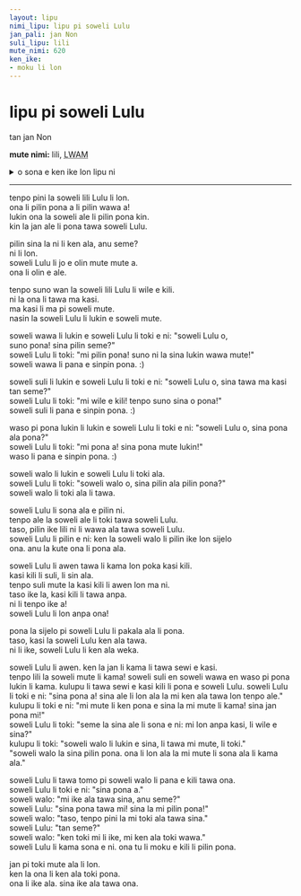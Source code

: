 ```yaml
---
layout: lipu
nimi_lipu: lipu pi soweli Lulu
jan_pali: jan Non
suli_lipu: lili
mute_nimi: 620
ken_ike:
- moku li lon
---
```


# lipu pi soweli Lulu
tan jan Non

**mute nimi:** lili, <abbr title="620">LWAM</abbr>

<details>
  <summary>o sona e ken ike lon lipu ni</summary>
  <ul>
    <li>moku li lon</li>
  </ul>
</details>

***

tenpo pini la soweli lili Lulu li lon.  
ona li pilin pona a li pilin wawa a!  
lukin ona la soweli ale li pilin pona kin.  
kin la jan ale li pona tawa soweli Lulu.  

pilin sina la ni li ken ala, anu seme?  
ni li lon.  
soweli Lulu li jo e olin mute mute a.  
ona li olin e ale.  

tenpo suno wan la soweli lili Lulu li wile e kili.  
ni la ona li tawa ma kasi.  
ma kasi li ma pi soweli mute.  
nasin la soweli Lulu li lukin e soweli mute.  

soweli wawa li lukin e soweli Lulu li toki e ni: "soweli Lulu o,  
suno pona! sina pilin seme?"  
soweli Lulu li toki: "mi pilin pona! suno ni la sina lukin wawa mute!"  
soweli wawa li pana e sinpin pona. :)  

soweli suli li lukin e soweli Lulu li toki e ni: "soweli Lulu o, sina tawa ma kasi tan seme?"  
soweli Lulu li toki: "mi wile e kili! tenpo suno sina o pona!"  
soweli suli li pana e sinpin pona. :)

waso pi pona lukin li lukin e soweli Lulu li toki e ni: "soweli Lulu o, sina pona ala pona?"  
soweli Lulu li toki: "mi pona a! sina pona mute lukin!"  
waso li pana e sinpin pona. :)

soweli walo li lukin e soweli Lulu li toki ala.  
soweli Lulu li toki: "soweli walo o, sina pilin ala pilin pona?"  
soweli walo li toki ala li tawa.  

soweli Lulu li sona ala e pilin ni.  
tenpo ale la soweli ale li toki tawa soweli Lulu.  
taso, pilin ike lili ni li wawa ala tawa soweli Lulu.  
soweli Lulu li pilin e ni: ken la soweli walo li pilin ike lon sijelo  
ona. anu la kute ona li pona ala.  

soweli Lulu li awen tawa li kama lon poka kasi kili.  
kasi kili li suli, li sin ala.  
tenpo suli mute la kasi kili li awen lon ma ni.  
taso ike la, kasi kili li tawa anpa.  
ni li tenpo ike a!  
soweli Lulu li lon anpa ona!  

pona la sijelo pi soweli Lulu li pakala ala li pona.  
taso, kasi la soweli Lulu ken ala tawa.  
ni li ike, soweli Lulu li ken ala weka.  

soweli Lulu li awen. ken la jan li kama li tawa sewi e kasi.  
tenpo lili la soweli mute li kama! soweli suli en soweli wawa en waso pi pona lukin li kama. kulupu li tawa sewi e kasi kili li pona e soweli Lulu. soweli Lulu li toki e ni: "sina pona a! sina ale li lon ala la mi ken ala tawa lon tenpo ale."   
kulupu li toki e ni: "mi mute li ken pona e sina la mi mute li kama! sina jan pona mi!"   
soweli Lulu li toki: "seme la sina ale li sona e ni: mi lon anpa kasi, li wile e sina?"  
kulupu li toki: "soweli walo li lukin e sina, li tawa mi mute, li toki."  
"soweli walo la sina pilin pona. ona li lon ala la mi mute li sona ala li kama ala."  

soweli Lulu li tawa tomo pi soweli walo li pana e kili tawa ona.  
soweli Lulu li toki e ni: "sina pona a."  
soweli walo: "mi ike ala tawa sina, anu seme?"  
soweli Lulu: "sina pona tawa mi! sina la mi pilin pona!"  
soweli walo: "taso, tenpo pini la mi toki ala tawa sina."  
soweli Lulu: "tan seme?"    
soweli walo: "ken toki mi li ike, mi ken ala toki wawa."  
soweli Lulu li kama sona e ni. ona tu li moku e kili li pilin pona.  

jan pi toki mute ala li lon.  
ken la ona li ken ala toki pona.  
ona li ike ala. sina ike ala tawa ona.  

